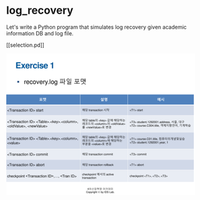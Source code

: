 # log_recovery

Let's write a Python program that simulates log recovery given academic information DB and log file.

[[selection.pd]]

<img src="selection.pdf" width="600">
